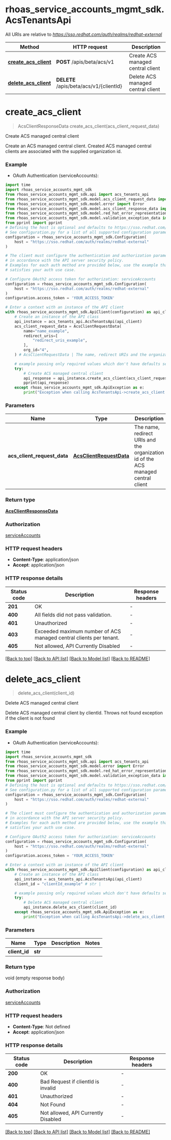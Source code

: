 # rhoas_service_accounts_mgmt_sdk.AcsTenantsApi

All URIs are relative to *https://sso.redhat.com/auth/realms/redhat-external*

Method | HTTP request | Description
------------- | ------------- | -------------
[**create_acs_client**](AcsTenantsApi.md#create_acs_client) | **POST** /apis/beta/acs/v1 | Create ACS managed central client
[**delete_acs_client**](AcsTenantsApi.md#delete_acs_client) | **DELETE** /apis/beta/acs/v1/{clientId} | Delete ACS managed central client


# **create_acs_client**
> AcsClientResponseData create_acs_client(acs_client_request_data)

Create ACS managed central client

Create an ACS managed central client. Created ACS managed central clients are associated with the supplied organization id.

### Example

* OAuth Authentication (serviceAccounts):

```python
import time
import rhoas_service_accounts_mgmt_sdk
from rhoas_service_accounts_mgmt_sdk.api import acs_tenants_api
from rhoas_service_accounts_mgmt_sdk.model.acs_client_request_data import AcsClientRequestData
from rhoas_service_accounts_mgmt_sdk.model.error import Error
from rhoas_service_accounts_mgmt_sdk.model.acs_client_response_data import AcsClientResponseData
from rhoas_service_accounts_mgmt_sdk.model.red_hat_error_representation import RedHatErrorRepresentation
from rhoas_service_accounts_mgmt_sdk.model.validation_exception_data import ValidationExceptionData
from pprint import pprint
# Defining the host is optional and defaults to https://sso.redhat.com/auth/realms/redhat-external
# See configuration.py for a list of all supported configuration parameters.
configuration = rhoas_service_accounts_mgmt_sdk.Configuration(
    host = "https://sso.redhat.com/auth/realms/redhat-external"
)

# The client must configure the authentication and authorization parameters
# in accordance with the API server security policy.
# Examples for each auth method are provided below, use the example that
# satisfies your auth use case.

# Configure OAuth2 access token for authorization: serviceAccounts
configuration = rhoas_service_accounts_mgmt_sdk.Configuration(
    host = "https://sso.redhat.com/auth/realms/redhat-external"
)
configuration.access_token = 'YOUR_ACCESS_TOKEN'

# Enter a context with an instance of the API client
with rhoas_service_accounts_mgmt_sdk.ApiClient(configuration) as api_client:
    # Create an instance of the API class
    api_instance = acs_tenants_api.AcsTenantsApi(api_client)
    acs_client_request_data = AcsClientRequestData(
        name="name_example",
        redirect_uris=[
            "redirect_uris_example",
        ],
        org_id="4",
    ) # AcsClientRequestData | The name, redirect URIs and the organization id of the ACS managed central client

    # example passing only required values which don't have defaults set
    try:
        # Create ACS managed central client
        api_response = api_instance.create_acs_client(acs_client_request_data)
        pprint(api_response)
    except rhoas_service_accounts_mgmt_sdk.ApiException as e:
        print("Exception when calling AcsTenantsApi->create_acs_client: %s\n" % e)
```


### Parameters

Name | Type | Description  | Notes
------------- | ------------- | ------------- | -------------
 **acs_client_request_data** | [**AcsClientRequestData**](AcsClientRequestData.md)| The name, redirect URIs and the organization id of the ACS managed central client |

### Return type

[**AcsClientResponseData**](AcsClientResponseData.md)

### Authorization

[serviceAccounts](../README.md#serviceAccounts)

### HTTP request headers

 - **Content-Type**: application/json
 - **Accept**: application/json


### HTTP response details

| Status code | Description | Response headers |
|-------------|-------------|------------------|
**201** | OK |  -  |
**400** | All fields did not pass validation. |  -  |
**401** | Unauthorized |  -  |
**403** | Exceeded maximum number of ACS managed central clients per tenant. |  -  |
**405** | Not allowed, API Currently Disabled |  -  |

[[Back to top]](#) [[Back to API list]](../README.md#documentation-for-api-endpoints) [[Back to Model list]](../README.md#documentation-for-models) [[Back to README]](../README.md)

# **delete_acs_client**
> delete_acs_client(client_id)

Delete ACS managed central client

Delete ACS managed central client by clientId. Throws not found exception if the client is not found

### Example

* OAuth Authentication (serviceAccounts):

```python
import time
import rhoas_service_accounts_mgmt_sdk
from rhoas_service_accounts_mgmt_sdk.api import acs_tenants_api
from rhoas_service_accounts_mgmt_sdk.model.error import Error
from rhoas_service_accounts_mgmt_sdk.model.red_hat_error_representation import RedHatErrorRepresentation
from rhoas_service_accounts_mgmt_sdk.model.validation_exception_data import ValidationExceptionData
from pprint import pprint
# Defining the host is optional and defaults to https://sso.redhat.com/auth/realms/redhat-external
# See configuration.py for a list of all supported configuration parameters.
configuration = rhoas_service_accounts_mgmt_sdk.Configuration(
    host = "https://sso.redhat.com/auth/realms/redhat-external"
)

# The client must configure the authentication and authorization parameters
# in accordance with the API server security policy.
# Examples for each auth method are provided below, use the example that
# satisfies your auth use case.

# Configure OAuth2 access token for authorization: serviceAccounts
configuration = rhoas_service_accounts_mgmt_sdk.Configuration(
    host = "https://sso.redhat.com/auth/realms/redhat-external"
)
configuration.access_token = 'YOUR_ACCESS_TOKEN'

# Enter a context with an instance of the API client
with rhoas_service_accounts_mgmt_sdk.ApiClient(configuration) as api_client:
    # Create an instance of the API class
    api_instance = acs_tenants_api.AcsTenantsApi(api_client)
    client_id = "clientId_example" # str | 

    # example passing only required values which don't have defaults set
    try:
        # Delete ACS managed central client
        api_instance.delete_acs_client(client_id)
    except rhoas_service_accounts_mgmt_sdk.ApiException as e:
        print("Exception when calling AcsTenantsApi->delete_acs_client: %s\n" % e)
```


### Parameters

Name | Type | Description  | Notes
------------- | ------------- | ------------- | -------------
 **client_id** | **str**|  |

### Return type

void (empty response body)

### Authorization

[serviceAccounts](../README.md#serviceAccounts)

### HTTP request headers

 - **Content-Type**: Not defined
 - **Accept**: application/json


### HTTP response details

| Status code | Description | Response headers |
|-------------|-------------|------------------|
**200** | OK |  -  |
**400** | Bad Request if clientId is invalid |  -  |
**401** | Unauthorized |  -  |
**404** | Not Found |  -  |
**405** | Not allowed, API Currently Disabled |  -  |

[[Back to top]](#) [[Back to API list]](../README.md#documentation-for-api-endpoints) [[Back to Model list]](../README.md#documentation-for-models) [[Back to README]](../README.md)

